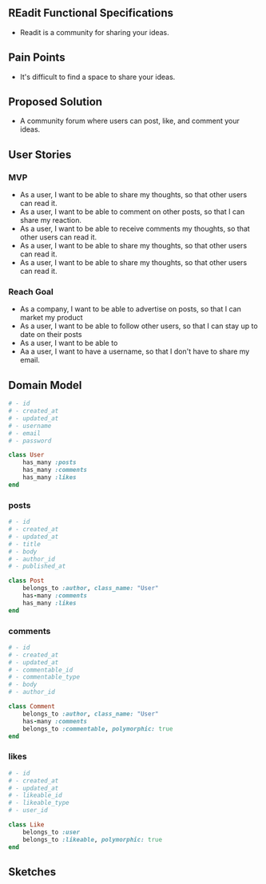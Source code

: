 <!-- Functional Specifications -->

## REadit Functional Specifications
- Readit is a community for sharing your ideas. 

## Pain Points
- It's difficult to find a space to share your ideas. 

## Proposed Solution
- A community forum where users can post, like, and comment your ideas. 

## User Stories
### MVP
- As a user, I want to be able to share my thoughts, so that other users can read it. 
- As a user, I want to be able to comment on other posts, so that I can share my reaction. 
- As a user, I want to be able to receive comments my thoughts, so that other users can read it. 
- As a user, I want to be able to share my thoughts, so that other users can read it. 
- As a user, I want to be able to share my thoughts, so that other users can read it. 

### Reach Goal
- As a company, I want to be able to advertise on posts, so that I can market my product
- As a user, I want to be able to follow other users, so that I can stay up to date on their posts
- As a user, I want to be able to
- Aa a user, I want to have a username, so that I don't have to share my email. 

## Domain Model
```ruby
# - id
# - created_at
# - updated_at
# - username
# - email
# - password

class User
    has_many :posts
    has_many :comments
    has_many :likes
end
```

### posts
```ruby
# - id
# - created_at
# - updated_at
# - title
# - body
# - author_id
# - published_at

class Post
    belongs_to :author, class_name: "User"
    has-many :comments
    has_many :likes
end
```
### comments
```ruby
# - id
# - created_at
# - updated_at
# - commentable_id
# - commentable_type
# - body
# - author_id

class Comment
    belongs_to :author, class_name: "User"
    has-many :comments
    belongs_to :commentable, polymorphic: true
end
```
### likes
```ruby
# - id
# - created_at
# - updated_at
# - likeable_id
# - likeable_type
# - user_id

class Like
    belongs_to :user
    belongs_to :likeable, polymorphic: true
end
```
## Sketches